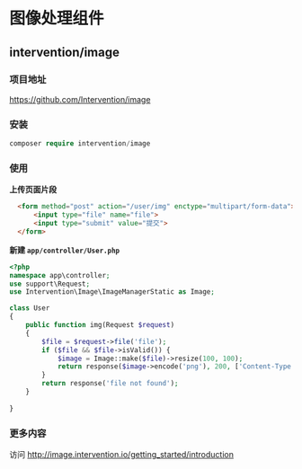 # 图像处理组件

## intervention/image

### 项目地址

https://github.com/Intervention/image
  
### 安装
 
```php
composer require intervention/image
```
  
### 使用

**上传页面片段**

```html
  <form method="post" action="/user/img" enctype="multipart/form-data">
      <input type="file" name="file">
      <input type="submit" value="提交">
  </form>
```

**新建 `app/controller/User.php`**

```php
<?php
namespace app\controller;
use support\Request;
use Intervention\Image\ImageManagerStatic as Image;

class User
{
    public function img(Request $request)
    {
        $file = $request->file('file');
        if ($file && $file->isValid()) {
            $image = Image::make($file)->resize(100, 100);
            return response($image->encode('png'), 200, ['Content-Type' => 'image/png']);
        }
        return response('file not found');
    }
    
}
```
  
  
### 更多内容

访问 http://image.intervention.io/getting_started/introduction
  

